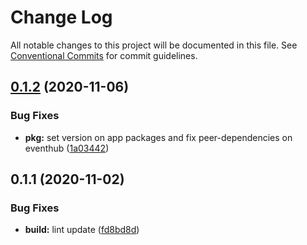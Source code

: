 # Change Log

All notable changes to this project will be documented in this file.
See [Conventional Commits](https://conventionalcommits.org) for commit guidelines.

## [0.1.2](https://github.com/digikare/monorepo-libs/compare/@digikare/nestjs-azure-eventhub@0.1.1...@digikare/nestjs-azure-eventhub@0.1.2) (2020-11-06)


### Bug Fixes

* **pkg:** set version on app packages and fix peer-dependencies on eventhub ([1a03442](https://github.com/digikare/monorepo-libs/commit/1a034420a48e2ca16cf2e4d381fe2fbbd4719293))





## 0.1.1 (2020-11-02)


### Bug Fixes

* **build:** lint update ([fd8bd8d](https://github.com/digikare/monorepo-libs/commit/fd8bd8db6389943917aa77e43435b18220c8ec1b))
